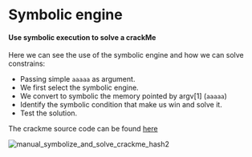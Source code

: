 # Symbolic engine

#### Use symbolic execution to solve a crackMe

Here we can see the use of the symbolic engine and how we can solve constrains:

* Passing simple `aaaaa` as argument.
* We first select the symbolic engine.
* We convert to symbolic the memory pointed by argv\[1\] \(`aaaaa`\)
* Identify the symbolic condition that make us win and solve it.
* Test the solution.

 The crackme source code can be found [here](https://github.com/illera88/Ponce/blob/master/examples/crackme_hash.cpp)

![manual\_symbolize\_and\_solve\_crackme\_hash2](https://cloud.githubusercontent.com/assets/5193128/18558235/32561cb2-7b27-11e6-846f-9fde03e88df5.gif)

#### 



